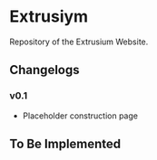 <h1>Extrusiym</h1>

<p>Repository of the Extrusium Website.</p>

<h2>Changelogs</h2>

<h3>v0.1</h3>
<ul>
	<li>Placeholder construction page</li>
</ul>

<h2>To Be Implemented</h2>
<ul>
	
</ul>